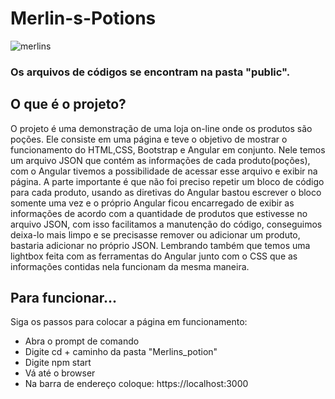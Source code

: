 # Merlin-s-Potions
![merlins](https://user-images.githubusercontent.com/8854900/39221233-23f38de0-480c-11e8-82b2-7431b0912046.JPG)

### Os arquivos de códigos se encontram na pasta "public".

## O que é o projeto?

O projeto é uma demonstração de uma loja on-line onde os produtos são poções. Ele consiste 
em uma página e teve o objetivo de mostrar o funcionamento do HTML,CSS, 
Bootstrap e Angular em conjunto. Nele temos um arquivo JSON que contém as 
informações de cada produto(poções), com o Angular tivemos a possibilidade de acessar 
esse arquivo e exibir na página. 
A parte importante é que não foi preciso repetir um bloco de código para cada produto, 
usando as diretivas do Angular bastou escrever o bloco somente uma vez e o próprio 
Angular ficou encarregado de exibir as informações de acordo com a quantidade de produtos 
que estivesse no arquivo JSON, com isso facilitamos a manutenção do código, conseguimos
deixa-lo mais limpo e se precisasse remover ou adicionar um produto, bastaria adicionar 
no próprio JSON. Lembrando também que temos uma lightbox feita com as ferramentas
do Angular junto com o CSS que as informações contidas nela funcionam da mesma maneira.   


## Para funcionar...
Siga os passos para colocar a página em funcionamento:
* Abra o prompt de comando
* Digite cd + caminho da pasta "Merlins_potion"
* Digite npm start
* Vá até o browser
* Na barra de endereço coloque: https://localhost:3000
